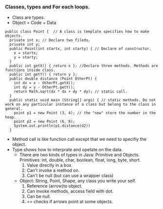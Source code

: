 ### Classes, types and For each loops.
+ Class are types.
+ Object = Code + Data
```
public class Point {  // A class is template specifies how to make objects.
  private int x; // Declare two fileds.
  private int y;
  public Point(int startx, int starty) { // Declare of constructor.
    x = startx;
    y = starty;
  }
  public int getX() { return x }; //Declare three methods. Methods are functions inside class.
  public int getY() { return y };
  public double distance (Point OtherPt) { 
    int dx = x - OtherPt.getX();
    int dy = y - OtherPt.getY();
    return Math.sqrt(dx * dx + dy * dy); // static call.
  }
  public static void main (String[] args) { // static methods. Do not work on any particular instance of a class but belong to the class in general.
    point p1 = new Point (3, 4); // the "new" store the number in the heap.
    point p2 = new Point (6, 8);
    System.out.println(p1.distance(d2))
  }
```
+  Method call is like function call except that we need to specifiy the object.
+ Type shows how to interprate and opetate on the data.
  + There are two kinds of types in Java: Primitive and Objects.
    Primitives: int, double, char, boolean, float, long, byte, short.
    1. Value directly in a box.
    2. Can't invoke a method on.
    3. Can't be null (but can use a wrapper class)
  + Object: String, Point, Shape, any class you write your self.
    1. Reference (arrow)to object.
    2. Can invoke methods, access field with dot.
    3. Can be null.
    4. == checks if arrows point at some objects. 
